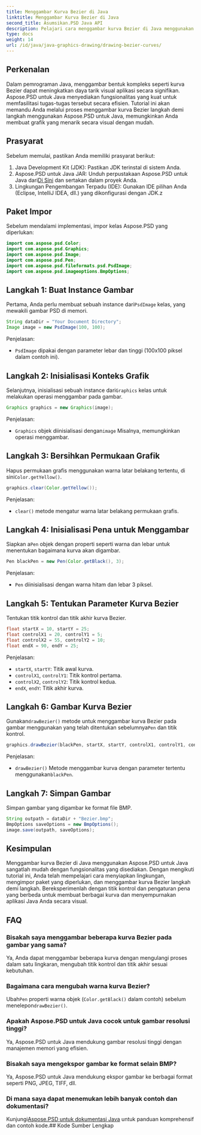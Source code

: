 ```yaml
---
title: Menggambar Kurva Bezier di Java
linktitle: Menggambar Kurva Bezier di Java
second_title: Asumsikan.PSD Java API
description: Pelajari cara menggambar kurva Bezier di Java menggunakan Aspose.PSD untuk Java. Ikuti panduan langkah demi langkah kami dengan contoh kode.
type: docs
weight: 14
url: /id/java/java-graphics-drawing/drawing-bezier-curves/
---
```

## Perkenalan
Dalam pemrograman Java, menggambar bentuk kompleks seperti kurva Bezier dapat meningkatkan daya tarik visual aplikasi secara signifikan. Aspose.PSD untuk Java menyediakan fungsionalitas yang kuat untuk memfasilitasi tugas-tugas tersebut secara efisien. Tutorial ini akan memandu Anda melalui proses menggambar kurva Bezier langkah demi langkah menggunakan Aspose.PSD untuk Java, memungkinkan Anda membuat grafik yang menarik secara visual dengan mudah.
## Prasyarat
Sebelum memulai, pastikan Anda memiliki prasyarat berikut:
1. Java Development Kit (JDK): Pastikan JDK terinstal di sistem Anda.
2.  Aspose.PSD untuk Java JAR: Unduh perpustakaan Aspose.PSD untuk Java dari[Di Sini](https://releases.aspose.com/psd/java/) dan sertakan dalam proyek Anda.
3. Lingkungan Pengembangan Terpadu (IDE): Gunakan IDE pilihan Anda (Eclipse, IntelliJ IDEA, dll.) yang dikonfigurasi dengan JDK.z
## Paket Impor
Sebelum mendalami implementasi, impor kelas Aspose.PSD yang diperlukan:
```java
import com.aspose.psd.Color;
import com.aspose.psd.Graphics;
import com.aspose.psd.Image;
import com.aspose.psd.Pen;
import com.aspose.psd.fileformats.psd.PsdImage;
import com.aspose.psd.imageoptions.BmpOptions;
```
## Langkah 1: Buat Instance Gambar
 Pertama, Anda perlu membuat sebuah instance dari`PsdImage` kelas, yang mewakili gambar PSD di memori.
```java
String dataDir = "Your Document Directory";
Image image = new PsdImage(100, 100);
```
Penjelasan:
- `PsdImage` dipakai dengan parameter lebar dan tinggi (100x100 piksel dalam contoh ini).
## Langkah 2: Inisialisasi Konteks Grafik
 Selanjutnya, inisialisasi sebuah instance dari`Graphics` kelas untuk melakukan operasi menggambar pada gambar.
```java
Graphics graphics = new Graphics(image);
```
Penjelasan:
- `Graphics` objek diinisialisasi dengan`image` Misalnya, memungkinkan operasi menggambar.
## Langkah 3: Bersihkan Permukaan Grafik
Hapus permukaan grafis menggunakan warna latar belakang tertentu, di sini`Color.getYellow()`.
```java
graphics.clear(Color.getYellow());
```
Penjelasan:
- `clear()` metode mengatur warna latar belakang permukaan grafis.
## Langkah 4: Inisialisasi Pena untuk Menggambar
 Siapkan a`Pen` objek dengan properti seperti warna dan lebar untuk menentukan bagaimana kurva akan digambar.
```java
Pen blackPen = new Pen(Color.getBlack(), 3);
```
Penjelasan:
- `Pen` diinisialisasi dengan warna hitam dan lebar 3 piksel.
## Langkah 5: Tentukan Parameter Kurva Bezier
Tentukan titik kontrol dan titik akhir kurva Bezier.
```java
float startX = 10, startY = 25;
float controlX1 = 20, controlY1 = 5;
float controlX2 = 55, controlY2 = 10;
float endX = 90, endY = 25;
```
Penjelasan:
- `startX`, `startY`: Titik awal kurva.
- `controlX1`, `controlY1`: Titik kontrol pertama.
- `controlX2`, `controlY2`: Titik kontrol kedua.
- `endX`, `endY`: Titik akhir kurva.
## Langkah 6: Gambar Kurva Bezier
 Gunakan`drawBezier()` metode untuk menggambar kurva Bezier pada gambar menggunakan yang telah ditentukan sebelumnya`Pen` dan titik kontrol.
```java
graphics.drawBezier(blackPen, startX, startY, controlX1, controlY1, controlX2, controlY2, endX, endY);
```
Penjelasan:
- `drawBezier()` Metode menggambar kurva dengan parameter tertentu menggunakan`blackPen`.
## Langkah 7: Simpan Gambar
Simpan gambar yang digambar ke format file BMP.
```java
String outpath = dataDir + "Bezier.bmp";
BmpOptions saveOptions = new BmpOptions();
image.save(outpath, saveOptions);
```
## Kesimpulan
Menggambar kurva Bezier di Java menggunakan Aspose.PSD untuk Java sangatlah mudah dengan fungsionalitas yang disediakan. Dengan mengikuti tutorial ini, Anda telah mempelajari cara menyiapkan lingkungan, mengimpor paket yang diperlukan, dan menggambar kurva Bezier langkah demi langkah. Bereksperimenlah dengan titik kontrol dan pengaturan pena yang berbeda untuk membuat berbagai kurva dan menyempurnakan aplikasi Java Anda secara visual.
## FAQ
### Bisakah saya menggambar beberapa kurva Bezier pada gambar yang sama?
Ya, Anda dapat menggambar beberapa kurva dengan mengulangi proses dalam satu lingkaran, mengubah titik kontrol dan titik akhir sesuai kebutuhan.
### Bagaimana cara mengubah warna kurva Bezier?
 Ubah`Pen` properti warna objek (`Color.getBlack()` dalam contoh) sebelum menelepon`drawBezier()`.
### Apakah Aspose.PSD untuk Java cocok untuk gambar resolusi tinggi?
Ya, Aspose.PSD untuk Java mendukung gambar resolusi tinggi dengan manajemen memori yang efisien.
### Bisakah saya mengekspor gambar ke format selain BMP?
Ya, Aspose.PSD untuk Java mendukung ekspor gambar ke berbagai format seperti PNG, JPEG, TIFF, dll.
### Di mana saya dapat menemukan lebih banyak contoh dan dokumentasi?
 Kunjungi[Aspose.PSD untuk dokumentasi Java](https://reference.aspose.com/psd/java/) untuk panduan komprehensif dan contoh kode.## Kode Sumber Lengkap